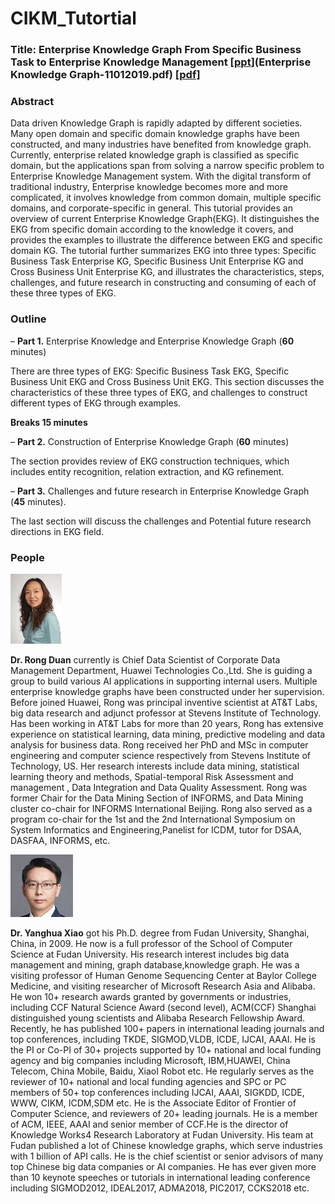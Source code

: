 # CIKM_Tutortial

### Title: Enterprise Knowledge Graph From Specific Business Task to Enterprise Knowledge Management [<u>ppt</u>](Enterprise Knowledge Graph-11012019.pdf)  [[pdf]](CIKM_tutorial.pdf)

### Abstract
Data driven Knowledge Graph is rapidly adapted by different societies. Many open domain and specific domain knowledge graphs have been constructed, and many industries have benefited from knowledge graph. Currently, enterprise related knowledge graph is classified as specific domain, but the applications span from solving a narrow specific problem to Enterprise Knowledge Management system. With the digital transform of traditional industry, Enterprise knowledge becomes more and more complicated, it involves knowledge from common domain, multiple specific domains, and corporate-specific in general. This tutorial provides an overview of current Enterprise Knowledge Graph(EKG). It distinguishes the EKG from specific domain according to the knowledge it covers, and provides the examples to illustrate the difference between EKG and specific domain KG. The tutorial further summarizes EKG into three types: Specific Business Task Enterprise KG, Specific Business Unit Enterprise KG and Cross Business Unit Enterprise KG, and illustrates the characteristics, steps, challenges, and future research in constructing and consuming of each of these three types of EKG.

### Outline
– **Part 1.** Enterprise Knowledge and Enterprise Knowledge Graph (**60** minutes)

There are three types of EKG: Specific Business Task EKG, Specific Business Unit EKG and Cross Business Unit EKG.
This section discusses the characteristics of these three types of EKG, and challenges to construct different types of EKG through examples.

**Breaks 15 minutes**

– **Part 2.** Construction of Enterprise Knowledge Graph (**60** minutes)

The section provides review of EKG construction techniques, which includes entity recognition, relation extraction, and KG refinement.

– **Part 3.** Challenges and future research in Enterprise Knowledge Graph (**45** minutes).

The last section will discuss the challenges and Potential future research directions in EKG field.

### People

![pic](duan.jpeg)

**Dr. Rong Duan** currently is Chief Data Scientist of Corporate Data Management Department, Huawei Technologies Co.,Ltd. She is guiding a group to build various AI applications in supporting internal users. Multiple enterprise knowledge graphs have been constructed under her supervision. Before joined Huawei, Rong was principal inventive scientist at AT&T Labs, big data research and adjunct professor at Stevens Institute of Technology. Has been working in AT&T Labs for more than 20 years, Rong has extensive experience on statistical learning, data mining, predictive modeling and data analysis for business data. Rong received her PhD and MSc in computer engineering and computer science respectively from Stevens Institute of Technology, US. Her research interests include data mining, statistical learning theory and methods, Spatial-temporal Risk Assessment and management , Data Integration and Data Quality Assessment. Rong was former Chair for the Data Mining Section of INFORMS, and Data Mining cluster co-chair for INFORMS International Beijing. Rong also served as a program co-chair for the 1st and the 2nd International Symposium on System Informatics and Engineering,Panelist for ICDM, tutor for DSAA, DASFAA, INFORMS, etc.


![pic](xiao.jpeg)

**Dr. Yanghua Xiao** got his Ph.D. degree from Fudan University, Shanghai, China, in 2009. He now is a full professor of the School of Computer Science at Fudan University. His research interest includes big data management and mining, graph database,knowledge graph. He was a visiting professor of Human Genome Sequencing Center at Baylor College Medicine, and visiting researcher of Microsoft Research Asia and Alibaba. He won 10+ research awards granted by governments or industries, including CCF Natural Science Award (second level), ACM(CCF) Shanghai distinguished young scientists and Alibaba Research Fellowship Award. Recently, he has published 100+ papers in international leading journals and top conferences, including TKDE, SIGMOD,VLDB, ICDE, IJCAI, AAAI. He is the PI or Co-PI of 30+ projects supported by 10+ national and local funding agency and big companies including Microsoft, IBM,HUAWEI, China Telecom, China Mobile, Baidu, XiaoI Robot etc. He regularly serves as the reviewer of 10+ national and local funding agencies and SPC or PC members of 50+ top conferences including IJCAI, AAAI, SIGKDD, ICDE, WWW, CIKM, ICDM,SDM etc. He is the Associate Editor of Frontier of Computer Science, and reviewers of 20+ leading journals. He is a member of ACM, IEEE, AAAI and senior member of CCF.He is the director of Knowledge Works4 Research Laboratory at Fudan University. His team at Fudan published a lot of Chinese knowledge graphs, which serve industries with 1 billion of API calls. He is the chief scientist or senior advisors of many top Chinese big data companies or AI companies. He has ever given more than 10 keynote speeches or tutorials in international leading conference including SIGMOD2012, IDEAL2017, ADMA2018, PIC2017, CCKS2018 etc.
